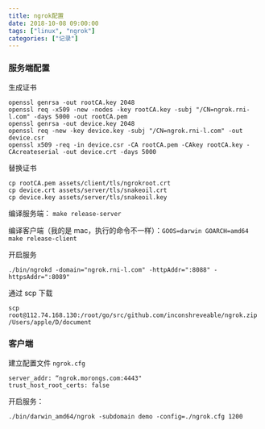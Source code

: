 ```yaml
---
title: ngrok配置
date: 2018-10-08 09:00:00
tags: ["linux", "ngrok"]
categories: ["记录"]
---
```

### 服务端配置

生成证书

```
openssl genrsa -out rootCA.key 2048
openssl req -x509 -new -nodes -key rootCA.key -subj "/CN=ngrok.rni-l.com" -days 5000 -out rootCA.pem
openssl genrsa -out device.key 2048
openssl req -new -key device.key -subj "/CN=ngrok.rni-l.com" -out device.csr
openssl x509 -req -in device.csr -CA rootCA.pem -CAkey rootCA.key -CAcreateserial -out device.crt -days 5000

```

替换证书

```
cp rootCA.pem assets/client/tls/ngrokroot.crt
cp device.crt assets/server/tls/snakeoil.crt
cp device.key assets/server/tls/snakeoil.key
```

编译服务端： `make release-server`

编译客户端（我的是 mac，执行的命令不一样）：`GOOS=darwin GOARCH=amd64 make release-client`

开启服务

`./bin/ngrokd -domain="ngrok.rni-l.com" -httpAddr=":8088" -httpsAddr=":8089"`



通过 scp 下载

`scp root@112.74.168.130:/root/go/src/github.com/inconshreveable/ngrok.zip /Users/apple/D/document `



### 客户端

建立配置文件 `ngrok.cfg`

```
server_addr: “ngrok.morongs.com:4443"
trust_host_root_certs: false

```

开启服务：

`./bin/darwin_amd64/ngrok -subdomain demo -config=./ngrok.cfg 1200 `




